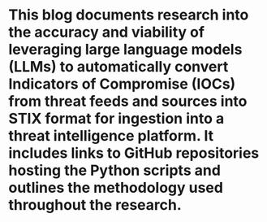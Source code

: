 # This blog documents research into the accuracy and viability of leveraging large language models (LLMs) to automatically convert Indicators of Compromise (IOCs) from threat feeds and sources into STIX format for ingestion into a threat intelligence platform. It includes links to GitHub repositories hosting the Python scripts and outlines the methodology used throughout the research.

